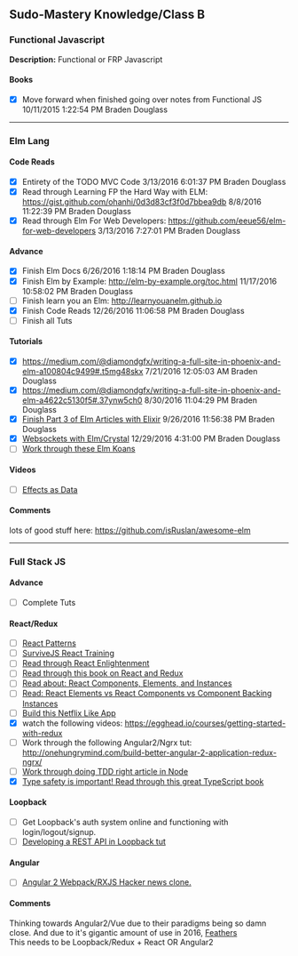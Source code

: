 ## Sudo-Mastery Knowledge/Class B

### Functional Javascript

**Description:**
Functional or FRP Javascript

#### Books

- [x] Move forward when finished going over notes from Functional JS 10/11/2015 1:22:54 PM Braden Douglass

***
### Elm Lang

#### Code Reads

- [x] Entirety of the TODO MVC Code 3/13/2016 6:01:37 PM Braden Douglass
- [x] Read through Learning FP the Hard Way with ELM: https://gist.github.com/ohanhi/0d3d83cf3f0d7bbea9db 8/8/2016 11:22:39 PM Braden Douglass
- [x] Read through Elm For Web Developers: https://github.com/eeue56/elm-for-web-developers 3/13/2016 7:27:01 PM Braden Douglass

#### Advance

- [x] Finish Elm Docs 6/26/2016 1:18:14 PM Braden Douglass
- [x] Finish Elm by Example: http://elm-by-example.org/toc.html 11/17/2016 10:58:02 PM Braden Douglass
- [ ] Finish learn you an Elm: http://learnyouanelm.github.io
- [x] Finish Code Reads 12/26/2016 11:06:58 PM Braden Douglass
- [ ] Finish all Tuts

#### Tutorials

- [x] https://medium.com/@diamondgfx/writing-a-full-site-in-phoenix-and-elm-a100804c9499#.t5mg48skx 7/21/2016 12:05:03 AM Braden Douglass
- [x] https://medium.com/@diamondgfx/writing-a-full-site-in-phoenix-and-elm-a4622c5130f5#.37ynw5ch0 8/30/2016 11:04:29 PM Braden Douglass
- [x] [Finish Part 3 of Elm Articles with Elixir](https://medium.com/@diamondgfx/writing-a-full-site-in-phoenix-and-elm-8f50ba4382a3#.nso3frxs1) 9/26/2016 11:56:38 PM Braden Douglass
- [x] [Websockets with Elm/Crystal](https://medium.com/@zenitram.oiram/a-beginners-guide-to-websockets-in-elm-and-crystal-8f510c28eb61#.3f25x82ce) 12/29/2016 4:31:00 PM Braden Douglass
- [ ] [Work through these Elm Koans](https://github.com/robertjlooby/elm-koans)

#### Videos

- [ ] [Effects as Data](https://www.youtube.com/watch?v=6EdXaWfoslc)

#### Comments

lots of good stuff here: https://github.com/isRuslan/awesome-elm

***

### Full Stack JS

#### Advance

- [ ] Complete Tuts

#### React/Redux

- [ ] [React Patterns](http://krasimirtsonev.com/blog/article/react-js-in-design-patterns)
- [ ] [SurviveJS React Training ](https://survivejs.github.io/training/#/?_k=zvy0ok)
- [ ] [Read through React Enlightenment](https://www.reactenlightenment.com)
- [ ] [Read through this book on React and Redux](http://satyam.github.io/book-react-redux/#preface-the-application)
- [ ] [Read about: React Components, Elements, and Instances](https://medium.com/@dan_abramov/react-components-elements-and-instances-90800811f8ca#.xk98q4c1r)
- [ ] [Read: React Elements vs React Components vs Component Backing Instances](https://medium.com/@fay_jai/react-elements-vs-react-components-vs-component-backing-instances-14d42729f62#.482g9ynuu)
- [ ] [Build this Netflix Like App](https://www.fullstackreact.com/react-daily-ui/003-landing-page/l)
- [x] watch the following videos: https://egghead.io/courses/getting-started-with-redux
- [ ] Work through the following Angular2/Ngrx tut: http://onehungrymind.com/build-better-angular-2-application-redux-ngrx/
- [ ] [Work through doing TDD right article in Node](https://blog.risingstack.com/getting-node-js-testing-and-tdd-right-node-js-at-scale)
- [x] [Type safety is important! Read through this great TypeScript book](https://www.gitbook.com/book/basarat/typescript)

#### Loopback

- [ ] Get Loopback's auth system online and functioning with login/logout/signup.
- [ ] [Developing a REST API in Loopback tut](https://blog.optis.be/developing-a-complete-rest-api-with-loopback-a3190edc105a#.w1cprekwn)

#### Angular

- [ ] [Angular 2 Webpack/RXJS Hacker news clone.](http://houssein.me/angular2-hacker-news?utm_source=javascriptweekly&utm_medium=email)

#### Comments

Thinking towards Angular2/Vue due to their paradigms being so damn close. And due to it's gigantic amount of use in 2016, [Feathers](http://feathersjs.com)  
This needs to be Loopback/Redux + React OR Angular2
